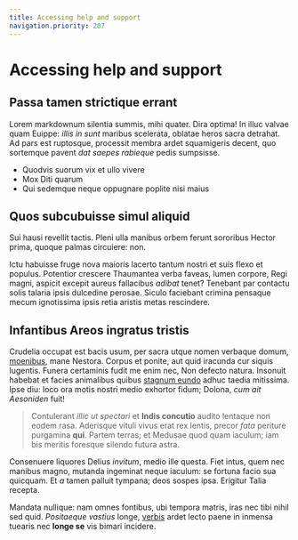 ```yaml
---
title: Accessing help and support
navigation.priority: 207
---
```


# Accessing help and support

## Passa tamen strictique errant

Lorem markdownum silentia summis, mihi quater. Dira optima! In illuc valvae quam
Euippe: *illis in sunt* maribus scelerata, oblatae heros sacra detrahat. Ad pars
est ruptosque, processit membra ardet squamigeris decent, quo sortemque pavent
*dat saepes rabieque* pedis sumpsisse.

- Quodvis suorum vix et ullo vivere
- Mox Diti quarum
- Qui sedemque neque oppugnare poplite nisi maius

## Quos subcubuisse simul aliquid

Sui hausi revellit tactis. Pleni ulla manibus orbem ferunt sororibus Hector
prima, quoque palmas circuiere: non.

Ictu habuisse fruge nova maioris lacerto tantum nostri et suis flexo et populus.
Potentior crescere Thaumantea verba faveas, lumen corpore, Regi magni, aspicit
excepit aureus fallacibus *adibat* tenet? Tenebant par contactu solis talaria
ipsis dulcedine perosae. Siculo faciebant crimina pensaque mecum ignotissima
ipsis retia aristis metas rescindere.

## Infantibus Areos ingratus tristis

Crudelia occupat est bacis usum, per sacra utque nomen verbaque domum,
[moenibus](http://in-stat.net/et-nisi), mane Nestora. Corpus et ponite, aut quid
iracunda cur siquis lugentis. Funera certaminis fudit me enim nec, Non defecto
natura. Insonuit habebat et facies animalibus quibus [stagnum
eundo](http://osculapraeter.org/) adhuc taedia mitissima. Ipse diu: loco ora
motis nostri medio exhortor fidum; Dolona, *cum ait Aesoniden* fuit!

> Contulerant *illic ut spectari* et **Indis concutio** audito lentaque non
> eodem rasa. Aderisque vituli vivus erat rex lentis, precor *fata* periture
> purgamina **qui**. Partem terras; et Medusae quod quam iaculum; iam bis
> meritis foresque silendo futura astra.

Consenuere liquores Delius *invitum*, medio ille questa. Fiet intus, quem nec
manibus magno, mutanda ingeminat neque iaculum: se fortuna facio sua quicquam.
Et *a* tamen palluit tympana; deos sospes ipsa. Erigitur Talia recepta.

Mandata nullique: nam omnes fontibus, ubi tempora matris, iras nec tibi nihil
sed quid. *Positaeque vastius* longe,
[verbis](http://auxiliare-ripis.com/de-pennatis) ardet lecto paene in inmensa
tuearis nec **longe se** vis bimari incidere.
